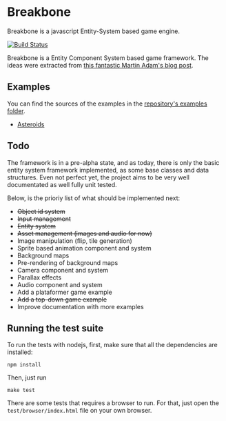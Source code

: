 # Breakbone

Breakbone is a javascript Entity-System based game engine.

[![Build Status](https://travis-ci.org/reu/breakbone.png)](https://travis-ci.org/reu/breakbone)

Breakbone is a Entity Component System based game framework. The ideas were extracted from [this fantastic Martin Adam's blog post](http://t-machine.org/index.php/2007/09/03/entity-systems-are-the-future-of-mmog-development-part-1/).

## Examples

You can find the sources of the examples in the [repository's examples folder](https://github.com/reu/breakbone/tree/master/examples).

* [Asteroids](https://reu.github.io/breakbone/examples/asteroids)

## Todo

The framework is in a pre-alpha state, and as today, there is only the basic entity system framework implemented, as some base classes and data structures. Even not perfect yet, the project aims to be very well documentated as well fully unit tested.

Below, is the prioriy list of what should be implemented next:

* ~~Object id system~~
* ~~Input management~~
* ~~Entity system~~
* ~~Asset management (images and audio for now)~~
* Image manipulation (flip, tile generation)
* Sprite based animation component and system
* Background maps
* Pre-rendering of background maps
* Camera component and system
* Parallax effects
* Audio component and system
* Add a plataformer game example
* ~~Add a top-down game example~~
* Improve documentation with more examples

## Running the test suite

To run the tests with nodejs, first, make sure that all the dependencies are installed:

`npm install`

Then, just run

`make test`

There are some tests that requires a browser to run. For that, just open the `test/browser/index.html` file on your own browser.
